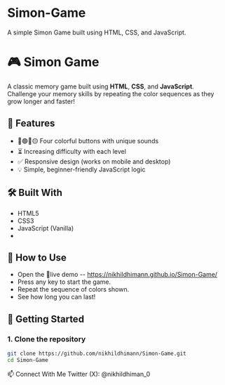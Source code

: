 # Simon-Game
A simple Simon Game built using HTML, CSS, and JavaScript.

# 🎮 Simon Game

A classic memory game built using **HTML**, **CSS**, and **JavaScript**.  
Challenge your memory skills by repeating the color sequences as they grow longer and faster!

## 📌 Features

- 🔴🟢🔵🟡 Four colorful buttons with unique sounds
- ⏳ Increasing difficulty with each level
- ✅ Responsive design (works on mobile and desktop)
- 💡 Simple, beginner-friendly JavaScript logic

## 🛠️ Built With

- HTML5
- CSS3
- JavaScript (Vanilla)
- 
## 🚀 How to Use

- Open the 🔗live demo --   https://nikhildhimann.github.io/Simon-Game/
- Press any key to start the game.
- Repeat the sequence of colors shown.
- See how long you can last!

## 🚀 Getting Started

### 1. Clone the repository

```bash
git clone https://github.com/nikhildhimann/Simon-Game.git
cd Simon-Game
```

📫 Connect With Me
Twitter (X): @nikhildhiman_0

